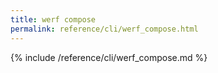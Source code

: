 ```yaml
---
title: werf compose
permalink: reference/cli/werf_compose.html
---
```


{% include /reference/cli/werf_compose.md %}

